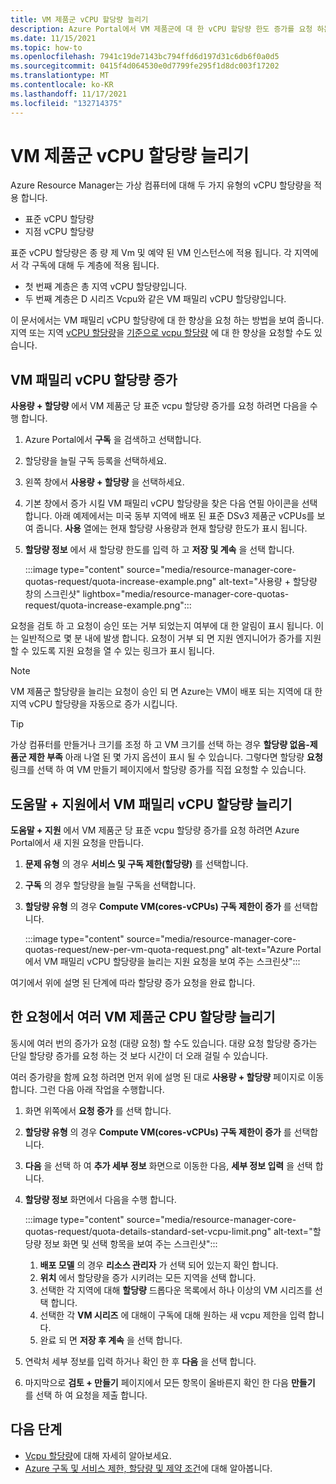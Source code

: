 ```yaml
---
title: VM 제품군 vCPU 할당량 늘리기
description: Azure Portal에서 VM 제품군에 대 한 vCPU 할당량 한도 증가를 요청 하는 방법에 대해 알아봅니다. 그러면 총 지역 vCPU 한도가 같은 양만큼 증가 합니다.
ms.date: 11/15/2021
ms.topic: how-to
ms.openlocfilehash: 7941c19de7143bc794ffd6d197d31c6db6f0a0d5
ms.sourcegitcommit: 0415f4d064530e0d7799fe295f1d8dc003f17202
ms.translationtype: MT
ms.contentlocale: ko-KR
ms.lasthandoff: 11/17/2021
ms.locfileid: "132714375"
---
```

# <a name="increase-vm-family-vcpu-quotas"></a>VM 제품군 vCPU 할당량 늘리기

Azure Resource Manager는 가상 컴퓨터에 대해 두 가지 유형의 vCPU 할당량을 적용 합니다.

- 표준 vCPU 할당량
- 지점 vCPU 할당량

표준 vCPU 할당량은 종 량 제 Vm 및 예약 된 VM 인스턴스에 적용 됩니다. 각 지역에서 각 구독에 대해 두 계층에 적용 됩니다.

- 첫 번째 계층은 총 지역 vCPU 할당량입니다.
- 두 번째 계층은 D 시리즈 Vcpu와 같은 VM 패밀리 vCPU 할당량입니다.

이 문서에서는 VM 패밀리 vCPU 할당량에 대 한 향상을 요청 하는 방법을 보여 줍니다. 지역 또는 지역 [vCPU 할당량](spot-quota.md)을 [기준으로 vcpu 할당량](regional-quota-requests.md) 에 대 한 향상을 요청할 수도 있습니다.

## <a name="increase-a-vm-family-vcpu-quota"></a>VM 패밀리 vCPU 할당량 증가

**사용량 + 할당량** 에서 VM 제품군 당 표준 vcpu 할당량 증가를 요청 하려면 다음을 수행 합니다.

1. Azure Portal에서 **구독** 을 검색하고 선택합니다.
1. 할당량을 늘릴 구독 등록을 선택하세요.
1. 왼쪽 창에서 **사용량 + 할당량** 을 선택하세요.
1. 기본 창에서 증가 시킬 VM 패밀리 vCPU 할당량을 찾은 다음 연필 아이콘을 선택 합니다. 아래 예제에서는 미국 동부 지역에 배포 된 표준 DSv3 제품군 vCPUs를 보여 줍니다. **사용** 열에는 현재 할당량 사용량과 현재 할당량 한도가 표시 됩니다.
1. **할당량 정보** 에서 새 할당량 한도를 입력 하 고 **저장 및 계속** 을 선택 합니다.

   :::image type="content" source="media/resource-manager-core-quotas-request/quota-increase-example.png" alt-text="사용량 + 할당량 창의 스크린샷" lightbox="media/resource-manager-core-quotas-request/quota-increase-example.png":::

요청을 검토 하 고 요청이 승인 또는 거부 되었는지 여부에 대 한 알림이 표시 됩니다. 이는 일반적으로 몇 분 내에 발생 합니다. 요청이 거부 되 면 지원 엔지니어가 증가를 지원할 수 있도록 지원 요청을 열 수 있는 링크가 표시 됩니다.

> [!NOTE]
> VM 제품군 할당량을 늘리는 요청이 승인 되 면 Azure는 VM이 배포 되는 지역에 대 한 지역 vCPU 할당량을 자동으로 증가 시킵니다.

> [!TIP]
> 가상 컴퓨터를 만들거나 크기를 조정 하 고 VM 크기를 선택 하는 경우 **할당량 없음-제품군 제한 부족** 아래 나열 된 몇 가지 옵션이 표시 될 수 있습니다. 그렇다면 할당량 **요청** 링크를 선택 하 여 VM 만들기 페이지에서 할당량 증가를 직접 요청할 수 있습니다.

## <a name="increase-a-vm-family-vcpu-quota-from-help--support"></a>도움말 + 지원에서 VM 패밀리 vCPU 할당량 늘리기

**도움말 + 지원** 에서 VM 제품군 당 표준 vcpu 할당량 증가를 요청 하려면 Azure Portal에서 새 지원 요청을 만듭니다.

1. **문제 유형** 의 경우 **서비스 및 구독 제한(할당량)** 를 선택합니다.
1. **구독** 의 경우 할당량을 늘릴 구독을 선택합니다.
1. **할당량 유형** 의 경우 **Compute VM(cores-vCPUs) 구독 제한이 증가** 를 선택합니다.

   :::image type="content" source="media/resource-manager-core-quotas-request/new-per-vm-quota-request.png" alt-text="Azure Portal에서 VM 패밀리 vCPU 할당량을 늘리는 지원 요청을 보여 주는 스크린샷":::

여기에서 위에 설명 된 단계에 따라 할당량 증가 요청을 완료 합니다.

## <a name="increase-multiple-vm-family-cpu-quotas-in-one-request"></a>한 요청에서 여러 VM 제품군 CPU 할당량 늘리기

동시에 여러 번의 증가가 요청 (대량 요청) 할 수도 있습니다. 대량 요청 할당량 증가는 단일 할당량 증가를 요청 하는 것 보다 시간이 더 오래 걸릴 수 있습니다.

여러 증가량을 함께 요청 하려면 먼저 위에 설명 된 대로 **사용량 + 할당량** 페이지로 이동 합니다. 그런 다음 아래 작업을 수행합니다.

1. 화면 위쪽에서 **요청 증가** 를 선택 합니다.
1. **할당량 유형** 의 경우 **Compute VM(cores-vCPUs) 구독 제한이 증가** 를 선택합니다.
1. **다음** 을 선택 하 여 **추가 세부 정보** 화면으로 이동한 다음, **세부 정보 입력** 을 선택 합니다.
1. **할당량 정보** 화면에서 다음을 수행 합니다.

   :::image type="content" source="media/resource-manager-core-quotas-request/quota-details-standard-set-vcpu-limit.png" alt-text="할당량 정보 화면 및 선택 항목을 보여 주는 스크린샷":::

   1. **배포 모델** 의 경우 **리소스 관리자** 가 선택 되어 있는지 확인 합니다.
   1. **위치** 에서 할당량을 증가 시키려는 모든 지역을 선택 합니다.
   1. 선택한 각 지역에 대해 **할당량** 드롭다운 목록에서 하나 이상의 VM 시리즈를 선택 합니다.
   1. 선택한 각 **VM 시리즈** 에 대해이 구독에 대해 원하는 새 vcpu 제한을 입력 합니다.
   1. 완료 되 면 **저장 후 계속** 을 선택 합니다.
1. 연락처 세부 정보를 입력 하거나 확인 한 후 **다음** 을 선택 합니다.
1. 마지막으로 **검토 + 만들기** 페이지에서 모든 항목이 올바른지 확인 한 다음 **만들기** 를 선택 하 여 요청을 제출 합니다.

## <a name="next-steps"></a>다음 단계

- [Vcpu 할당량](/azure/virtual-machines/windows/quotas)에 대해 자세히 알아보세요.
- [Azure 구독 및 서비스 제한, 할당량 및 제약 조건](/azure/azure-resource-manager/management/azure-subscription-service-limits)에 대해 알아봅니다.
